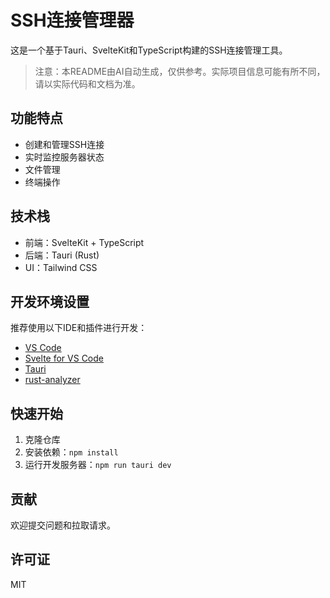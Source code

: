 # SSH连接管理器

这是一个基于Tauri、SvelteKit和TypeScript构建的SSH连接管理工具。

> 注意：本README由AI自动生成，仅供参考。实际项目信息可能有所不同，请以实际代码和文档为准。

## 功能特点

- 创建和管理SSH连接
- 实时监控服务器状态
- 文件管理
- 终端操作

## 技术栈

- 前端：SvelteKit + TypeScript
- 后端：Tauri (Rust)
- UI：Tailwind CSS

## 开发环境设置

推荐使用以下IDE和插件进行开发：

- [VS Code](https://code.visualstudio.com/)
- [Svelte for VS Code](https://marketplace.visualstudio.com/items?itemName=svelte.svelte-vscode)
- [Tauri](https://marketplace.visualstudio.com/items?itemName=tauri-apps.tauri-vscode)
- [rust-analyzer](https://marketplace.visualstudio.com/items?itemName=rust-lang.rust-analyzer)

## 快速开始

1. 克隆仓库
2. 安装依赖：`npm install`
3. 运行开发服务器：`npm run tauri dev`

## 贡献

欢迎提交问题和拉取请求。

## 许可证

MIT
